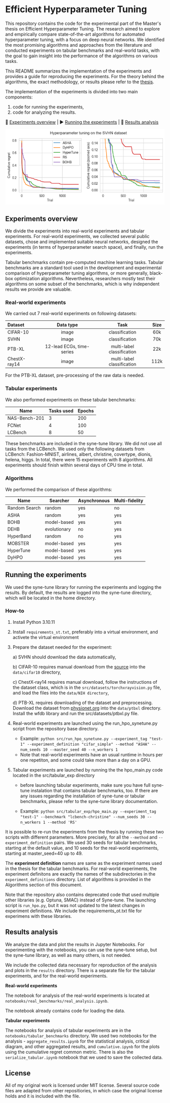 # Efficient Hyperparameter Tuning

This repository contains the code for the experimental part of the Master's thesis on Efficient Hyperparameter Tuning. The research aimed to explore and empirically compare state-of-the-art algorithms for automated hyperparameter tuning, with a focus on deep neural networks. We identified the most promising algorithms and approaches from the literature and conducted experiments on tabular benchmarks and real-world tasks, with the goal to gain insight into the performance of the algorithms on various tasks. 

This README summarizes the implementation of the experiments and provides a guide for reproducing the experiments. For the theory behind the algorithms, the exact methodology, or results please refer to the [thesis](https://dspace.cuni.cz/handle/20.500.11956/193424).

The implementation of the experiments is divided into two main components:

1. code for running the experiments,
2. code for analyzing the results.

:page_with_curl: [Experiments overview](#experiments-overview) | :arrow_forward: [Running the experiments](#running-the-experiments) | :mag_right: [Results analysis](#results-analysis)

![exp](thesis/img/real_exp/svhn_results.png)

## Experiments overview

We divide the experiments into real-world experiments and tabular experiments. For real-world experiments, we collected several public datasets, chose and implemented suitable neural networks, designed the experiments (in terms of hyperparameter search space), and finally, run the experiments.

Tabular benchmarks contain pre-computed machine learning tasks. Tabular benchmarks are a standard tool used in the development and experimental comparison of hyperparameter tuning algorithms, or more generally, black-box optimization algorithms. Nevertheless, researchers mostly test their algorithms on some subset of the benchmarks, which is why independent results we provide are valuable. 

### Real-world experiments

We carried out 7 real-world experiments on following datasets:

| Dataset      | Data type                 | Task                       | Size |
|:------------ |:-------------------------:|:--------------------------:|:----:|
| CIFAR-10     | image                     | classification             | 60k  |
| SVHN         | image                     | classification             | 70k  |
| PTB-XL       | 12-lead ECGs, time-series | multi-label classification | 22k  |
| ChestX-ray14 | image                     | multi-label classification | 112k |

For the PTB-XL dataset, pre-processing of the raw data is needed.

### Tabular experiments

We also performed experiments on these tabular benchmarks:

| Name          | Tasks used | Epochs |
| ------------- | ---------- | ------ |
| NAS-Bench-201 | 3          | 200    |
| FCNet         | 4          | 100    |
| LCBench       | 8          | 50     |

These benchmarks are included in the syne-tune library. We did not use all tasks from the LCBench. We used only the following datasets from LCBench: Fashion-MNIST, airlines, albert, christine, covertype, dionis, helena, higgs. In total, there were 15 experiments with 8 algorithms. All experiments should finish within several days of CPU time in total.

### Algorithms

We performed the comparison of these algorithms:

| Name          | Searcher     | Asynchronous | Multi-fidelity |
| ------------- | ------------ | ------------ | -------------- |
| Random Search | random       | yes          | no             |
| ASHA          | random       | yes          | yes            |
| BOHB          | model-based  | yes          | yes            |
| DEHB          | evolutionary | no           | yes            |
| HyperBand     | random       | no           | yes            |
| MOBSTER       | model-based  | yes          | yes            |
| HyperTune     | model-based  | yes          | yes            |
| DyHPO         | model-based  | yes          | yes            |

## Running the experiments

We used the syne-tune library for running the experiments and logging the results. By default, the results are logged into the syne-tune directory, which will be located in the home directory.

### How-to

1. Install Python 3.10.11

2. Install `requirements_st.txt`, preferably into a virtual environment, and activete the virtual environment

3. Prepare the dataset needed for the experiment:
   
   a) SVHN should download the data automatically,
   
   b) CIFAR-10 requires manual download from the [source](https://www.cs.toronto.edu/~kriz/cifar.html) into the `data/cifar10` directory,
   
   c) ChestX-ray14 requires manual download, follow the instructions of the dataset class, which is in the `src/datasets/torchxrayvision.py` file, and load the files into the `data/NIH directory`,
   
   d) PTB-XL requires downloading of the dataset and preprocessing. Download the dataset from [physionet.org](https://physionet.org/content/ptb-xl/1.0.3/) into the `data/ptbxl` directory. Install the wfdb library and run the src/datasets/ptbxl.py file.

4. Real-world experiments are launched using the run_hpo_synetune.py script from the repository base directory.
   
   - Example: `python src/run_hpo_synetune.py --experiment_tag "test-1" --experiment_definition "cifar_simple" --method "ASHA" --num_seeds 10 --master_seed 40 --n_workers 1`
   - Note that real-world experiments have an usual runtime in hours per one repetiton, and some could take more than a day on a GPU.

5. Tabular experiments are launched by running the the hpo_main.py code located in the src/tabular_exp directory
   
   * before launching tabular experiments, make sure you have full syne-tune instalation that contains tabular benchmarks, too. If there are any issues regarding the installation of syne-tune or tabular benchmarks, please refer to the syne-tune library documentation. 
   
   * Example: `python src/tabular_exp/hpo_main.py --experiment_tag "test-1" --benchmark "lcbench-christine" --num_seeds 30 --n_workers 1 --method 'RS'`

It is possible to re-run the experiments from the thesis by running these two scripts with different parameters. More precisely, for all the `--method` and `--experiment_definition` pairs. We used 30 seeds for tabular benchmarks, starting at the default value, and 10 seeds for the real-world experiments, starting at master_seed=40 up to 49.

The **experiment definition** names are same as the experiment names used in the thesis for the tabular benchmarks. For real-world experiments, the experiment definitons are exactly the names of the subdirectories in the `experiment_definitions` directory. List of algorithms is provided in the Algorithms section of this document.

Note that the repository also contains deprecated code that used multiple other libraries (e.g. Optuna, SMAC) instead of Syne-tune. The launching script is `run_hpo.py`, but it was not updated to the latest changes in experiment definitions. We include the requirements_ot.txt file for experimens with these libraries. 

## Results analysis

We analyze the data and plot the results in Jupyter Notebooks. For experimenting with the notebooks, you can use the syne-tune setup, but the syne-tune library, as well as many others, is not needed.

We include the collected data necessary for reproduction of the analysis and plots in the `results` directory. There is a separate file for the tabular experiments, and for the real-world experiments.

**Real-world experiments**

The notebook for analysis of the real-world experiments is located at `notebooks/real_benchmarks/real_analysis.ipynb`.

The notebook already contains code for loading the data.

**Tabular experiments**

The notebooks for analysis of tabular experiments are in the `notebooks/tabular_benchmarks` directory. We used two notebooks for the analysis - `aggregate_results.ipynb` for the statistical analysis, critical diagram, and other aggregated results, and `cumulative.ipynb` for the plots using the cumulative regret common metric. There is also the `serialize_tabular.ipynb` notebook that we used to save the collected data.

## License

All of my original work is licensed under MIT license. Several source code files are adapted from other repositiories, in which case the original license holds and it is included with the file.
